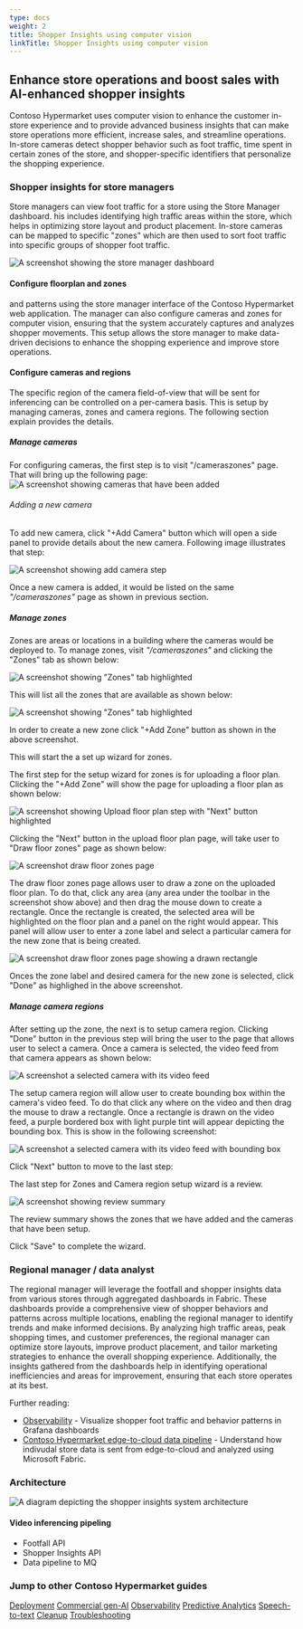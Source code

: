 ```yaml
---
type: docs
weight: 2
title: Shopper Insights using computer vision
linkTitle: Shopper Insights using computer vision
---
```


## Enhance store operations and boost sales with AI-enhanced shopper insights

Contoso Hypermarket uses computer vision to enhance the customer in-store experience and to provide advanced business insights that can make store operations more efficient, increase sales, and streamline operations. In-store cameras detect shopper behavior such as foot traffic, time spent in certain zones of the store, and shopper-specific identifiers that personalize the shopping experience.

### Shopper insights for store managers

Store managers can view foot traffic for a store using the Store Manager dashboard. his includes identifying high traffic areas within the store, which helps in optimizing store layout and product placement. In-store cameras can be mapped to specific "zones" which are then used to sort foot traffic into specific groups of shopper foot traffic.

![A screenshot showing the store manager dashboard](placeholder.png)

#### Configure floorplan and zones

 and patterns using the store manager interface of the Contoso Hypermarket web application. The manager can also configure cameras and zones for computer vision, ensuring that the system accurately captures and analyzes shopper movements. This setup allows the store manager to make data-driven decisions to enhance the shopping experience and improve store operations.

#### Configure cameras and regions

The specific region of the camera field-of-view that will be sent for inferencing can be controlled on a per-camera basis. This is setup by managing cameras, zones and camera regions. The following section explain  provides the details.

##### Manage cameras

For configuring cameras, the first step is to visit "/cameraszones" page. That will bring up the following page:
![A screenshot showing cameras that have been added](managecameras.png)

###### Adding a new camera

To add new camera, click "+Add Camera" button which will open a side panel to provide details about the new camera. Following image illustrates that step:

![A screenshot showing add camera step](addcamera.png)

Once a new camera is added, it would be listed on the same _"/cameraszones"_ page as shown in previous section.

##### Manage zones

Zones are areas or locations in a building where the cameras would be deployed to. To manage zones, visit _"/cameraszones"_ and clicking the "Zones" tab as shown below:

![A screenshot showing "Zones" tab highlighted](zonestab.png)

This will list all the zones that are available as shown below:

![A screenshot showing "Zones" tab highlighted](zones.png)

In order to create a new zone click "+Add Zone" button as shown in the above screenshot.

This will start the a set up wizard for zones.

The first step for the setup wizard for zones is for uploading a floor plan. Clicking the "+Add Zone" will show the page for uploading a floor plan as shown below:

![A screenshot showing Upload floor plan step with "Next" button highlighted](uploadfloorplan.png)

Clicking the "Next" button in the upload floor plan page, will take user to "Draw floor zones" page as shown below:

![A screenshot draw floor zones page](drawfloorzones.png)

The draw floor zones page allows user to draw a zone on the uploaded floor plan. To do that, click any area (any area under the toolbar in the screenshot show above) and then drag the mouse down to create a rectangle. Once the rectangle is created, the selected area will be highlighted on the floor plan and a panel on the right would appear. This panel will allow user to enter a zone label and select a particular camera for the new zone that is being created.

![A screenshot draw floor zones page showing a drawn rectangle](drawfloorzoneswithrectangle.png)

Onces the zone label and desired camera for the new zone is selected, click "Done" as highlighed in the above screenshot.

##### Manage camera regions

After setting up the zone, the next is to setup camera region. Clicking "Done" button in the previous step will bring the user to the page that allows user to select a camera. Once a camera is selected, the video feed from that camera appears as shown below:

![A screenshot a selected camera with its video feed](setupcameraregion.png)

The setup camera region will allow user to create bounding box within the camera's video feed. To do that click any where on the video and then drag the mouse to draw a rectangle. Once a rectangle is drawn on the video feed, a purple bordered box with light purple tint will appear depicting the bounding box. This is show in the following screenshot:

![A screenshot a selected camera with its video feed with bounding box](setupcameraregionwithrectangle.png)

Click "Next" button to move to the last step:

The last step for Zones and Camera region setup wizard is a review.

![A screenshot showing review summary](reviewsummary.png)

The review summary shows the zones that we have added and the cameras that have been setup.

Click "Save" to complete the wizard.

### Regional manager / data analyst

The regional manager will leverage the footfall and shopper insights data from various stores through aggregated dashboards in Fabric. These dashboards provide a comprehensive view of shopper behaviors and patterns across multiple locations, enabling the regional manager to identify trends and make informed decisions. By analyzing high traffic areas, peak shopping times, and customer preferences, the regional manager can optimize store layouts, improve product placement, and tailor marketing strategies to enhance the overall shopping experience. Additionally, the insights gathered from the dashboards help in identifying operational inefficiencies and areas for improvement, ensuring that each store operates at its best.

Further reading:

- [Observability](../observability/_index.md) - Visualize shopper foot traffic and behavior patterns in Grafana dashboards
- [Contoso Hypermarket edge-to-cloud data pipeline](../data_pipeline/_index.md) - Understand how indivudal store data is sent from edge-to-cloud and analyzed using Microsoft Fabric.

### Architecture

![A diagram depicting the shopper insights system architecture](./footfall_diagram.png)

#### Video inferencing pipeling

- Footfall API
- Shopper Insights API
- Data pipeline to MQ

### Jump to other Contoso Hypermarket guides

[Deployment](../deployment/_index.md)
[Commercial gen-AI](../cerebral/_index.md)
[Observability](../observability/_index.md)
[Predictive Analytics](../predictive_analytics/_index.md)
[Speech-to-text](../speech_to_text/_index.md)
[Cleanup](../cleanup/_index.md)
[Troubleshooting](../troubleshooting/_index.md)
